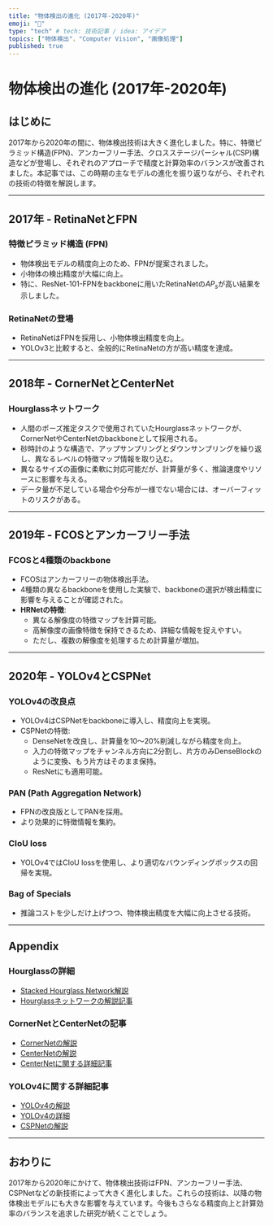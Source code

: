 ```yaml
---
title: "物体検出の進化 (2017年-2020年)"
emoji: "🦔"
type: "tech" # tech: 技術記事 / idea: アイデア
topics: ["物体検出"，"Computer Vision", "画像処理"]
published: true
---
```


# 物体検出の進化 (2017年-2020年)

## はじめに
2017年から2020年の間に、物体検出技術は大きく進化しました。特に、特徴ピラミッド構造(FPN)、アンカーフリー手法、クロスステージパーシャル(CSP)構造などが登場し、それぞれのアプローチで精度と計算効率のバランスが改善されました。本記事では、この時期の主なモデルの進化を振り返りながら、それぞれの技術の特徴を解説します。

---

## 2017年 - RetinaNetとFPN
### 特徴ピラミッド構造 (FPN)
- 物体検出モデルの精度向上のため、FPNが提案されました。
- 小物体の検出精度が大幅に向上。
- 特に、ResNet-101-FPNをbackboneに用いたRetinaNetの$AP_s$が高い結果を示しました。

### RetinaNetの登場
- RetinaNetはFPNを採用し、小物体検出精度を向上。
- YOLOv3と比較すると、全般的にRetinaNetの方が高い精度を達成。

---

## 2018年 - CornerNetとCenterNet
### Hourglassネットワーク
- 人間のポーズ推定タスクで使用されていたHourglassネットワークが、CornerNetやCenterNetのbackboneとして採用される。
- 砂時計のような構造で、アップサンプリングとダウンサンプリングを繰り返し、異なるレベルの特徴マップ情報を取り込む。
- 異なるサイズの画像に柔軟に対応可能だが、計算量が多く、推論速度やリソースに影響を与える。
- データ量が不足している場合や分布が一様でない場合には、オーバーフィットのリスクがある。

---

## 2019年 - FCOSとアンカーフリー手法
### FCOSと4種類のbackbone
- FCOSはアンカーフリーの物体検出手法。
- 4種類の異なるbackboneを使用した実験で、backboneの選択が検出精度に影響を与えることが確認された。
- **HRNetの特徴**:
  - 異なる解像度の特徴マップを計算可能。
  - 高解像度の画像特徴を保持できるため、詳細な情報を捉えやすい。
  - ただし、複数の解像度を処理するため計算量が増加。

---

## 2020年 - YOLOv4とCSPNet
### YOLOv4の改良点
- YOLOv4はCSPNetをbackboneに導入し、精度向上を実現。
- CSPNetの特徴:
  - DenseNetを改良し、計算量を10〜20%削減しながら精度を向上。
  - 入力の特徴マップをチャンネル方向に2分割し、片方のみDenseBlockのように変換、もう片方はそのまま保持。
  - ResNetにも適用可能。

### PAN (Path Aggregation Network)
- FPNの改良版としてPANを採用。
- より効果的に特徴情報を集約。

### CIoU loss
- YOLOv4ではCIoU lossを使用し、より適切なバウンディングボックスの回帰を実現。

### Bag of Specials
- 推論コストを少しだけ上げつつ、物体検出精度を大幅に向上させる技術。

---

## Appendix
### Hourglassの詳細
- [Stacked Hourglass Network解説](https://cvml-expertguide.net/terms/dl/human-pose-estiamtion/stacked-hourglass-network/)
- [Hourglassネットワークの解説記事](https://yusuke-ujitoko.hatenablog.com/entry/2017/07/22/000523)

### CornerNetとCenterNetの記事
- [CornerNetの解説](https://metrica-tech.hatenablog.jp/entry/2019/08/10/000000)
- [CenterNetの解説](https://metrica-tech.hatenablog.jp/entry/2019/12/07/173032)
- [CenterNetに関する詳細記事](https://metrica-tech.hatenablog.jp/entry/2019/08/17/000000)

### YOLOv4に関する詳細記事
- [YOLOv4の解説](https://qiita.com/hnishi/items/e1b84ecd4025fe4e5ccf)
- [YOLOv4の詳細](https://qiita.com/kindamu24005/items/9ad336354bbc2dfd14ce)
- [CSPNetの解説](https://nakamura-shogo.gitbook.io/dev-wiki/cv/aiml_cv_classification/cspnet)

---

## おわりに
2017年から2020年にかけて、物体検出技術はFPN、アンカーフリー手法、CSPNetなどの新技術によって大きく進化しました。これらの技術は、以降の物体検出モデルにも大きな影響を与えています。今後もさらなる精度向上と計算効率のバランスを追求した研究が続くことでしょう。

